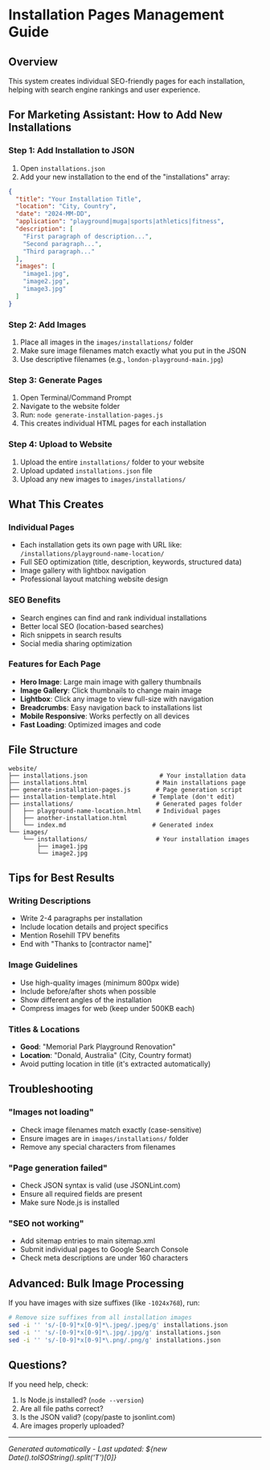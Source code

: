 # Installation Pages Management Guide

## Overview
This system creates individual SEO-friendly pages for each installation, helping with search engine rankings and user experience.

## For Marketing Assistant: How to Add New Installations

### Step 1: Add Installation to JSON
1. Open `installations.json`
2. Add your new installation to the end of the "installations" array:

```json
{
  "title": "Your Installation Title",
  "location": "City, Country",
  "date": "2024-MM-DD",
  "application": "playground|muga|sports|athletics|fitness",
  "description": [
    "First paragraph of description...",
    "Second paragraph...",
    "Third paragraph..."
  ],
  "images": [
    "image1.jpg",
    "image2.jpg",
    "image3.jpg"
  ]
}
```

### Step 2: Add Images
1. Place all images in the `images/installations/` folder
2. Make sure image filenames match exactly what you put in the JSON
3. Use descriptive filenames (e.g., `london-playground-main.jpg`)

### Step 3: Generate Pages
1. Open Terminal/Command Prompt
2. Navigate to the website folder
3. Run: `node generate-installation-pages.js`
4. This creates individual HTML pages for each installation

### Step 4: Upload to Website
1. Upload the entire `installations/` folder to your website
2. Upload updated `installations.json` file
3. Upload any new images to `images/installations/`

## What This Creates

### Individual Pages
- Each installation gets its own page with URL like: `/installations/playground-name-location/`
- Full SEO optimization (title, description, keywords, structured data)
- Image gallery with lightbox navigation
- Professional layout matching website design

### SEO Benefits
- Search engines can find and rank individual installations
- Better local SEO (location-based searches)
- Rich snippets in search results
- Social media sharing optimization

### Features for Each Page
- **Hero Image**: Large main image with gallery thumbnails
- **Image Gallery**: Click thumbnails to change main image
- **Lightbox**: Click any image to view full-size with navigation
- **Breadcrumbs**: Easy navigation back to installations list
- **Mobile Responsive**: Works perfectly on all devices
- **Fast Loading**: Optimized images and code

## File Structure
```
website/
├── installations.json                    # Your installation data
├── installations.html                   # Main installations page
├── generate-installation-pages.js       # Page generation script
├── installation-template.html          # Template (don't edit)
├── installations/                       # Generated pages folder
│   ├── playground-name-location.html    # Individual pages
│   ├── another-installation.html
│   └── index.md                        # Generated index
└── images/
    └── installations/                   # Your installation images
        ├── image1.jpg
        └── image2.jpg
```

## Tips for Best Results

### Writing Descriptions
- Write 2-4 paragraphs per installation
- Include location details and project specifics
- Mention Rosehill TPV benefits
- End with "Thanks to [contractor name]"

### Image Guidelines
- Use high-quality images (minimum 800px wide)
- Include before/after shots when possible
- Show different angles of the installation
- Compress images for web (keep under 500KB each)

### Titles & Locations
- **Good**: "Memorial Park Playground Renovation"
- **Location**: "Donald, Australia" (City, Country format)
- Avoid putting location in title (it's extracted automatically)

## Troubleshooting

### "Images not loading"
- Check image filenames match exactly (case-sensitive)
- Ensure images are in `images/installations/` folder
- Remove any special characters from filenames

### "Page generation failed"
- Check JSON syntax is valid (use JSONLint.com)
- Ensure all required fields are present
- Make sure Node.js is installed

### "SEO not working"
- Add sitemap entries to main sitemap.xml
- Submit individual pages to Google Search Console
- Check meta descriptions are under 160 characters

## Advanced: Bulk Image Processing

If you have images with size suffixes (like `-1024x768`), run:
```bash
# Remove size suffixes from all installation images
sed -i '' 's/-[0-9]*x[0-9]*\.jpeg/.jpeg/g' installations.json
sed -i '' 's/-[0-9]*x[0-9]*\.jpg/.jpg/g' installations.json
sed -i '' 's/-[0-9]*x[0-9]*\.png/.png/g' installations.json
```

## Questions?
If you need help, check:
1. Is Node.js installed? (`node --version`)
2. Are all file paths correct?
3. Is the JSON valid? (copy/paste to jsonlint.com)
4. Are images properly uploaded?

---

*Generated automatically - Last updated: ${new Date().toISOString().split('T')[0]}*